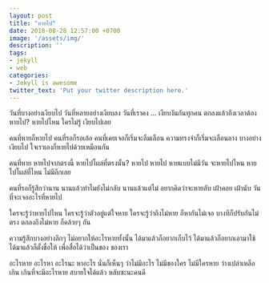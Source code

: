 ```yaml
---
layout: post
title: "หายไป"
date: 2018-08-28 12:57:00 +0700
image: '/assets/img/'
description: ''
tags:
- jekyll
- web
categories:
- Jekyll is awesome
twitter_text: 'Put your twitter description here.'
---
```

วันที่บางอย่างเงียบไป วันที่หลายอย่างเงียบลง วันที่เราคง ... เงียบงันกันทุกคน ตกลงแล้วถึงเวลาต้องหายไป? หายไปไหน ใครไม่รู้ เงียบไปเลย

คนที่หายก็หายไป คนที่รอก็รอเก้อ คนที่เคยเจอก็เริ่มจะลืมเลือน ความทรงจำก็เริ่มจะเลือนลาง บางอย่างเงียบไป ใจเราเองก็หายไปด้วยเหมือนกัน

คนที่หาย หายไปจากตรงนี้ หายไปโผล่ที่ตรงนั้น? หายไป หายไป หายแบบไม่มีวัน จะหายไปไหน หายไปโผล่ที่ไหน ไม่มีอีกเลย

คนที่รอก็รู้สึกว่านาน นานแล้วทำไมยังไม่กลับ นานแล้วแต่ไม่ อยากคิดว่าจะหายลับ เฝ้าคอย เฝ้านับ วันที่จะเจออะไรที่หายไป

ใครจะรู้ว่าหายไปไหน ใครจะรู้ว่าตัวอยู่แต่ใจหาย ใครจะรู้ว่าถึงไม่หาย ก็หากันไม่เจอ บางทีก็ปรับกันไม่ตรง ตกลงถึงไม่หาย ก็คล้ายๆ กัน

ความรู้สึกบางอย่างลึกๆ ไม่อยากให้อะไรหายทั้งนั้น ได้มาแล้วก็อยากเก็บไว้ ได้มาแล้วก็อยากเอามาใช้ ได้มาแล้วก็ตั้งชื่อให้ เพื่อสื่อได้ว่าเป็นของ ของเรา

อะไรหาย อะไรหา อะไรนะ หาอะไร นั่นก็เห็นๆ ว่าไม่มีอะไร ไม่มีของใคร ไม่มีใครหาย ว่างเปล่าเหลือเกิน เกินที่จะมีอะไรหาย สบายใจได้แล้ว หลับซะนะคนดี

